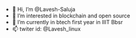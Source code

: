 - 👋 Hi, I’m @Lavesh-Saluja
- 👀 I’m interested in blockchain and open source
- 🌱 I’m currently in btech first year in IIIT Bbsr 
- 📫 twiter id: @Lavesh_linux
  
<!---
Lavesh-Saluja/Lavesh-Saluja is a ✨ special ✨ repository because its `README.md` (this file) appears on your GitHub profile.
You can click the Preview link to take a look at your changes.
--->
